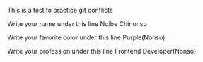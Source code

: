 This is a test to practice git conflicts

Write your name under this line
Ndibe Chinonso



Write your favorite color under this line
Purple(Nonso)




Write your profession under this line
Frontend Developer(Nonso)